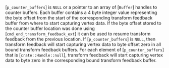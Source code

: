 [`p_counter_buffers`] is `NULL` or a pointer to an array of
[`Buffer`] handles to counter buffers.
Each buffer contains a 4 byte integer value representing the byte offset
from the start of the corresponding transform feedback buffer from where
to start capturing vertex data.
If the byte offset stored to the counter buffer location was done using
[`cmd_end_transform_feedback_ext`] it can be used to resume transform
feedback from the previous location.
If [`p_counter_buffers`] is `NULL`, then transform feedback will start
capturing vertex data to byte offset zero in all bound transform
feedback buffers.
For each element of [`p_counter_buffers`] that is [`crate::Handle::null`],
transform feedback will start capturing vertex data to byte zero in the
corresponding bound transform feedback buffer.